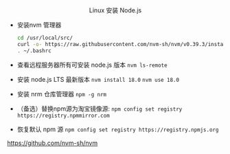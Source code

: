 <center>Linux 安装 Node.js</center>

- 安装nvm 管理器
  ```sh
  cd /usr/local/src/
  curl -o- https://raw.githubusercontent.com/nvm-sh/nvm/v0.39.3/install.sh | bash
  . ~/.bashrc
  ```

- 查看远程服务器所有可安装 node.js 版本
  `nvm ls-remote`

- 安装 node.js LTS 最新版本
  `nvm install 18.0`
  `nvm use 18.0`

- 安装 nrm 仓库管理器
  `npm -g nrm`

- （备选）替换npm源为淘宝镜像源:
  `npm config set registry https://registry.npmmirror.com`

- 恢复默认 npm 源
  `npm config set registry https://registry.npmjs.org`



https://github.com/nvm-sh/nvm

